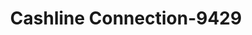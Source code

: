 ---
f_zip-code: 43103
f_state-code: OH
title: Cashline Connection-9429
f_phone: 740-983-2551
f_city-only: Ashville
f_address: 17 Main Street E Ashville
f_location-unique-id: '9429'
slug: cashline-connection-9429
updated-on: '2024-05-30T13:46:58.046Z'
created-on: '2024-05-30T13:36:59.803Z'
published-on: '2024-05-30T13:54:32.469Z'
f_city-state: cms/city/ashville-oh.md
f_company: cms/company/cashline-connection.md
f_state: cms/state/ohio.md
layout: '[payday-loan].html'
tags: payday-loan
---